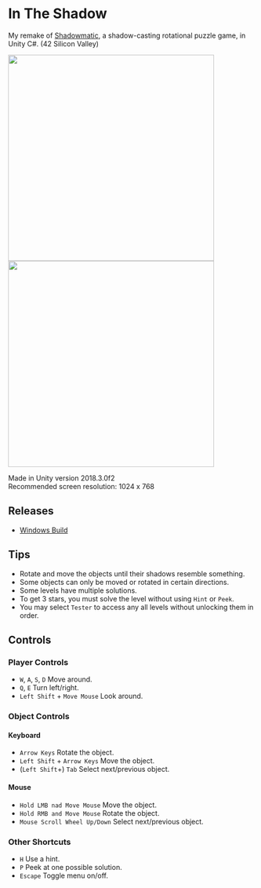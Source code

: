 # In The Shadow
My remake of [Shadowmatic](https://en.wikipedia.org/wiki/Shadowmatic), a shadow-casting rotational puzzle game, in Unity C#. (42 Silicon Valley)

<p float="left">
  <img src="https://github.com/ashih42/In-The-Shadow/blob/master/Screenshots/title.png" width="420" />
  <img src="https://github.com/ashih42/In-The-Shadow/blob/master/Screenshots/room.png" width="420" />
</p>

Made in Unity version 2018.3.0f2  
Recommended screen resolution: 1024 x 768

## Releases

* [Windows Build](https://github.com/ashih42/In-The-Shadow/releases/download/v00/InTheShadow-Build-Windows-v00.zip)

## Tips

* Rotate and move the objects until their shadows resemble something.
* Some objects can only be moved or rotated in certain directions.
* Some levels have multiple solutions.
* To get 3 stars, you must solve the level without using `Hint` or `Peek`.
* You may select `Tester` to access any all levels without unlocking them in order.

## Controls

### Player Controls
* `W`, `A`, `S`, `D` Move around.
* `Q`, `E` Turn left/right.
* `Left Shift` + `Move Mouse` Look around.

### Object Controls

#### Keyboard
* `Arrow Keys` Rotate the object.
* `Left Shift` + `Arrow Keys` Move the object.
* (`Left Shift`+) `Tab` Select next/previous object.

#### Mouse
* `Hold LMB nad Move Mouse` Move the object.
* `Hold RMB and Move Mouse` Rotate the object.
* `Mouse Scroll Wheel Up/Down` Select next/previous object.

### Other Shortcuts

* `H` Use a hint.
* `P` Peek at one possible solution.
* `Escape` Toggle menu on/off.
